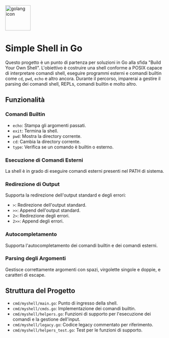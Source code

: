 <img alt="golang icon" height="80px" width="auto" src="https://go.dev/blog/go-brand/Go-Logo/SVG/Go-Logo_Aqua.svg" />

# Simple Shell in Go
Questo progetto è un punto di partenza per soluzioni in Go alla sfida "Build Your Own Shell". L'obiettivo è costruire una shell conforme a POSIX capace di interpretare comandi shell, eseguire programmi esterni e comandi builtin come `cd`, `pwd`, `echo` e altro ancora. Durante il percorso, imparerai a gestire il parsing dei comandi shell, REPLs, comandi builtin e molto altro.

## Funzionalità

### Comandi Builtin
- `echo`: Stampa gli argomenti passati.
- `exit`: Termina la shell.
- `pwd`: Mostra la directory corrente.
- `cd`: Cambia la directory corrente.
- `type`: Verifica se un comando è builtin o esterno.

### Esecuzione di Comandi Esterni
La shell è in grado di eseguire comandi esterni presenti nel PATH di sistema.

### Redirezione di Output
Supporta la redirezione dell'output standard e degli errori:
- `>`: Redirezione dell'output standard.
- `>>`: Append dell'output standard.
- `2>`: Redirezione degli errori.
- `2>>`: Append degli errori.

### Autocompletamento
Supporta l'autocompletamento dei comandi builtin e dei comandi esterni.

### Parsing degli Argomenti
Gestisce correttamente argomenti con spazi, virgolette singole e doppie, e caratteri di escape.

## Struttura del Progetto

- `cmd/myshell/main.go`: Punto di ingresso della shell.
- `cmd/myshell/cmds.go`: Implementazione dei comandi builtin.
- `cmd/myshell/helpers.go`: Funzioni di supporto per l'esecuzione dei comandi e la gestione dell'input.
- `cmd/myshell/legacy.go`: Codice legacy commentato per riferimento.
- `cmd/myshell/helpers_test.go`: Test per le funzioni di supporto.